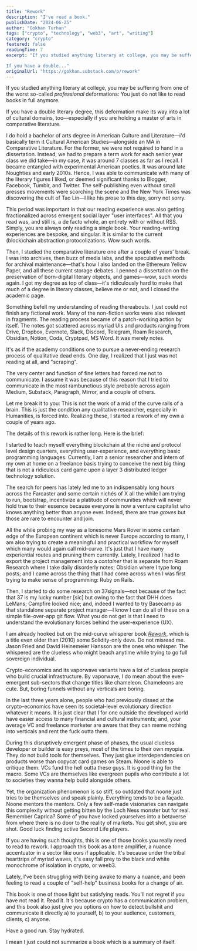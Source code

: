 ```yaml
---
title: "Rework"
description: "I've read a book."
publishDate: "2024-06-25"
author: "Gokhan Turhan"
tags: ["crypto", "technology", "web3", "art", "writing"]
category: "crypto"
featured: false
readingTime: 7
excerpt: "If you studied anything literary at college, you may be suffering from one of the worst so-called professional deformations: You just do not like to read books in full anymore.

If you have a double..."
originalUrl: "https://gokhan.substack.com/p/rework"
---
```


If you studied anything literary at college, you may be suffering from one of the worst so-called *professional* deformations: You just do not like to read books in full anymore.

If you have a double literary degree, this deformation make its way into a lot of cultural domains, too—especially if you are holding a master of arts in comparative literature.

I do hold a bachelor of arts degree in American Culture and Literature—i'd basically term it Cultural American Studies—alongside an MA in Comparative Literature. For the former, we were not required to hand in a dissertation. Instead, we had to prepare a term work for each senior year class we did take—in my case, it was around 7 classes as far as I recall. I became entangled with experimental American poetics. It was around late Noughties and early 2010s. Hence, I was able to communicate with many of the literary figures I liked, or deemed significant thanks to Blogger, Facebook, Tumblr, and Twitter. The self-publishing even without small presses movements were scorching the scene and the New York Times was discovering the cult of Tao Lin—I like his prose to this day, sorry not sorry.

This period was important in that our reading experience was also getting fractionalized across emergent social layer "user interfaces". All that you read was, and still is, a de facto whole, an entirety with or without RSS. Simply, you are always only reading a single book. Your reading-writing experiences are bespoke, and singular. It is similar to the current (block)chain abstraction protocolizations. Wow such words.

Then, I studied the comparative literature one after a couple of years' break. I was into archives, then buzz of media labs, and the speculative methods for archival maintenance—that's how I also landed on the Ethereum Yellow Paper, and all these current storage debates. I penned a dissertation on the preservation of born-digital literary objects, and games—wow, such words again. I got my degree as top of class—it's ridiculously hard to make that much of a degree in literary classes, believe me or not, and I closed the academic page.

Something befell my understanding of reading thereabouts. I just could not finish any fictional work. Many of the non-fiction works were also relevant in fragments. The reading process became of a patch-working action by itself. The notes got scattered across myriad UIs and products ranging from Drive, Dropbox, Evernote, Slack, Discord, Telegram, Roam Research, Obsidian, Notion, Coda, Cryptpad, MS Word. It was merely notes.

It's as if the academy conditions one to pursue a never-ending research process of qualitative dead ends. One day, I realized that I just was not reading at all, and "scraping".

The very center and function of fine letters had forced me not to communicate. I assume it was because of this reason that I tried to communicate in the most rambunctious style probable across again Medium, Substack, Paragraph, Mirror, and a couple of others.

Let me break it to you: This is not the work of a mid of the curve rails of a brain. This is just the condition any qualitative researcher, especially in Humanities, is forced into. Realizing these, I started a rework of my own a couple of years ago.

The details of this rework is rather long. Here is the brief:

I started to teach myself everything blockchain at the niché and protocol level design quarters, everything user-experience, and everything basic programming languages. Currently, I am a senior researcher and intern of my own at home on a freelance basis trying to conceive the next big thing that is not a ridiculous card game upon a layer 3 distributed ledger technology solution.

The search for peers has lately led me to an indispensably long hours across the Farcaster and some certain nichés of X all the while I am trying to run, bootstrap, incentivize a platitude of communities which will never hold true to their essence because everyone is now a venture capitalist who knows anything better than anyone ever. Indeed, there are true *groves* but those are rare to encounter and join.

All the while probing my way as a lonesome Mars Rover in some certain edge of the European continent which is never Europe according to many, I am also trying to create a meaningful and practical workflow for myself which many would again call mid-curve. It's just that I have many experiential routes and pruning them currently. Lately, I realized I had to export the project management into a *container* that is separate from Roam Research where I take daily disorderly notes; Obsidian where I type long posts; and I came across the thing that I had come across when I was first trying to make sense of programming: Ruby on Rails.

Then, I started to do some research on 37signals—not because of the fact that 37 is my lucky number [sic] but owing to the fact that DHH does LeMans; Campfire looked nice; and, indeed I wanted to try Basecamp as that standalone separate project manager—I know I can do all of these on a simple file-over-app git flow. What you do not get is that I need to understand the evolutionary forces behind the user-experience (UX).

I am already hooked but on the mid-curve whisperer book *[Rework](https://www.amazon.com/Rework-Jason-Fried/dp/0307463745?ccs_id=f0b20e19-96bd-4650-9145-a51814561b00)*, which is a title even older than (2010) some Solidity-only devs. Do not misread me. Jason Fried and David Heinemeier Hansson are the ones who whisper. The whispered are the clueless who might beach anytime while trying to go full sovereign individual.

Crypto-economics and its vaporwave variants have a lot of clueless people who build crucial infrastructure. By vaporwave, I do mean about the ever-emergent sub-sectors that change titles like chameleon. Chameleons are cute. But, boring funnels without any verticals are boring.

In the last three years alone, people who had previously dissed at the crypto-economics have seen its societal-level evolutionary direction whatever it means. It is just clear that I for one outside the developed world have easier access to many financial and cultural instruments; and, your average VC and freelance marketer are aware that they can meme nothing into verticals and rent the fuck outta them.

During this disruptively emergent phase of phases, the usual clueless developer or builder is easy preys, most of the times to their own myopia. They do not build tools for themselves. They just glue interdependencies on products worse than copycat card games on Steam. Noone is able to critique them. VCs fund the hell outta these guys. It is good thing for the macro. Some VCs are themselves like evergreen pupils who contribute a lot to societies they wanna help build alongside others.

Yet, the organization phenomenon is so stiff, so outdated that noone just tries to be themselves and speak plainly. Everything tends to be a façade. Noone mentors the mentors. Only a few self-made visionaries can navigate this complexity without getting bitten by the Loch Ness monster but for real. Remember Caprica? Some of you have locked yourselves into a betaverse from where there is no door to the reality of markets. You get shot, you are shot. Good luck finding active Second Life players.

If you are having such thoughts, this is one of those books you really need to read to rework. I approach this book as a tone amplifier, a nuance accentuator in a sector like ours if applicable. It's because under the tribal hearttrips of myriad waves, it's easy fall prey to the black and white monochrome of isolation in crypto, or weeb3.

Lately, I've been struggling with being awake to many a nuance, and been feeling to read a couple of "self-help" business books for a change of air.

This book is one of those light but satisfying reads. You'll not regret if you have not read it. Read it. It's because crypto has a communication problem, and this book also just give you options on how to detect bullshit and communicate it directly a) to yourself, b) to your audience, customers, clients, c) anyone.

Have a good run. Stay hydrated.

I mean I just could not summarize a book which is a summary of itself.